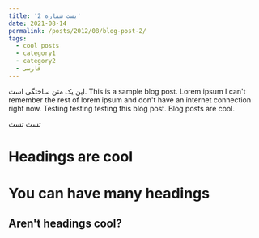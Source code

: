 ```yaml
---
title: 'پست شماره 2'
date: 2021-08-14
permalink: /posts/2012/08/blog-post-2/
tags:
  - cool posts
  - category1
  - category2
  - فارسی
---
```


این یک متن ساختگی است.
This is a sample blog post. Lorem ipsum I can't remember the rest of lorem ipsum and don't have an internet connection right now. Testing testing testing this blog post. Blog posts are cool.

تست تست

Headings are cool
======

You can have many headings
======

Aren't headings cool?
------